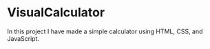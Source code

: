 # VisualCalculator
In this project I have made a simple calculator using HTML, CSS, and JavaScript.
